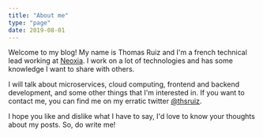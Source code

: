 ```yaml
---
title: "About me"
type: "page"
date: 2019-08-01
---
```


Welcome to my blog! My name is Thomas Ruiz and I'm a french technical lead working at [Neoxia](https://neoxia.com). I work on a lot of technologies and has some knowledge I want to share with others.

I will talk about microservices, cloud computing, frontend and backend development, and some other things that I'm interested in. If you want to contact me, you can find me on my erratic twitter [@thsruiz](https://twitter.com/thsruiz).

I hope you like and dislike what I have to say, I'd love to know your thoughts about my posts. So, do write me!

